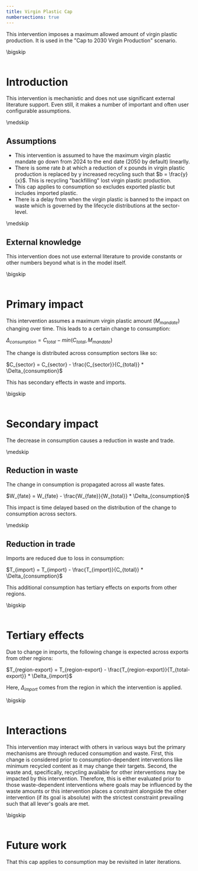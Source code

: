 ```yaml
---
title: Virgin Plastic Cap
numbersections: true
---
```

This intervention imposes a maximum allowed amount of virgin plastic production. It is used in the "Cap to 2030 Virgin Production" scenario.

\bigskip
<br>
<br>

# Introduction
This intervention is mechanistic and does not use significant external literature support. Even still, it makes a number of important and often user configurable assumptions.

\medskip
<br>

## Assumptions

- This intervention is assumed to have the maximum virgin plastic mandate go down from 2024 to the end date (2050 by default) linearlly.
- There is some rate $b$ at which a reduction of x pounds in virgin plastic production is replaced by y increased recycling such that $b = \frac{y}{x}$. This is recycling "backfilling" lost virgin plastic production.
- This cap applies to consumption so excludes exported plastic but includes imported plastic.
- There is a delay from when the virgin plastic is banned to the impact on waste which is governed by the lifecycle distributions at the sector-level.

\medskip
<br>

## External knowledge
This intervention does not use external literature to provide constants or other numbers beyond what is in the model itself.

\bigskip
<br>
<br>

# Primary impact
This intervention assumes a maximum virgin plastic amount ($M_{mandate}$) changing over time. This leads to a certain change to consumption:

$\Delta_{consumption} = C_{total} - min(C_{total}, M_{mandate})$

The change is distributed across consumption sectors like so:

$C_{sector} = C_{sector} - \frac{C_{sector}}{C_{total}} * \Delta_{consumption}$

This has secondary effects in waste and imports.

\bigskip
<br>
<br>

# Secondary impact
The decrease in consumption causes a reduction in waste and trade.

\medskip
<br>

## Reduction in waste
The change in consumption is propagated across all waste fates.

$W_{fate} = W_{fate} - \frac{W_{fate}}{W_{total}} * \Delta_{consumption}$

This impact is time delayed based on the distribution of the change to consumption across sectors.

\medskip
<br>

## Reduction in trade
Imports are reduced due to loss in consumption:

$T_{import} = T_{import} - \frac{T_{import}}{C_{total}} * \Delta_{consumption}$

This additional consumption has tertiary effects on exports from other regions.

\bigskip
<br>
<br>

# Tertiary effects
Due to change in imports, the following change is expected across exports from other regions:

$T_{region-export} = T_{region-export} - \frac{T_{region-export}}{T_{total-export}} * \Delta_{import}$

Here, $\Delta_{import}$ comes from the region in which the intervention is applied.

\bigskip
<br>
<br>

# Interactions
This intervention may interact with others in various ways but the primary mechanisms are through reduced consumption and waste. First, this change is considered prior to consumption-dependent interventions like minimum recycled content as it may change their targets. Second, the waste and, specifically, recycling available for other interventions may be impacted by this intervention. Therefore, this is either evaluated prior to those waste-dependent interventions where goals may be influenced by the waste amounts or this intervention places a constraint alongside the other intervention (if its goal is absolute) with the strictest constraint prevailing such that all lever's goals are met.

\bigskip
<br>
<br>

# Future work
That this cap applies to consumption may be revisited in later iterations.